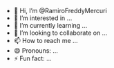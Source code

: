 - 👋 Hi, I’m @RamiroFreddyMercuri
- 👀 I’m interested in ...
- 🌱 I’m currently learning ...
- 💞️ I’m looking to collaborate on ...
- 📫 How to reach me ...
- 😄 Pronouns: ...
- ⚡ Fun fact: ...

<!---
RamiroFreddyMercuri/RamiroFreddyMercuri is a ✨ special ✨ repository because its `README.md` (this file) appears on your GitHub profile.
You can click the Preview link to take a look at your changes.
--->
